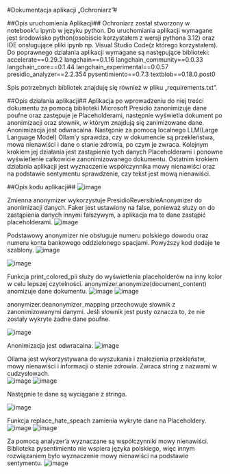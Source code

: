 #Dokumentacja aplikacji „Ochroniarz”#

##Opis uruchomienia Aplikacji##
Ochroniarz został stworzony w notebook’u ipynb w języku python. Do uruchomiania aplikacji wymagane jest środowisko python(osobiście korzystałem z wersji pythona 3.12)  oraz IDE onsługujące pliki ipynb np. Visual Studio Code(z którego korzystałem). Do poprawnego działania aplikacji wymagane są następujące biblioteki:
accelerate==0.29.2
langchain==0.1.16
langchain_community==0.0.33
langchain_core==0.1.44
langchain_experimental==0.0.57
presidio_analyzer==2.2.354
pysentimiento==0.7.3
textblob==0.18.0.post0

Spis potrzebnych bibliotek znajduję się również w pliku „requirements.txt”.

##Opis działania aplikacji##
Aplikacja po wprowadzeniu do niej treści dokumentu za pomocą biblioteki Microsoft Presidio zanonimizuje dane poufne oraz zastępuje je Placeholderami, następnie wyświetla dokument po anonimizacji oraz słownik, w którym znajdują się zanimizowane dane. Anonimizacja jest odwracalna. Następnie za pomocą localnego LLM(Large Language Model) Ollam’y sprawdza, czy w dokumencie są przekleństwa, mowa nienawiści i dane o stanie zdrowia, po czym je zwraca. Kolejnym krokiem jej działania jest zastąpienie tych danych Placeholderami i ponowne wyświetlenie całkowicie zanonimizowanego dokumentu. Ostatnim krokiem działania aplikacji jest wyznaczenie współczynnika mowy nienawiści oraz na podstawie sentymentu sprawdzenie, czy tekst jest mową nienawiści.

##Opis kodu aplikacji##
 ![image](https://github.com/Mydlyk/Ochroniarz/assets/65900710/5fb700e1-f830-4b7e-8cca-1d10a940616d)

Zmienna anonymizer wykorzystuje PresidioReversibleAnonymizer do anonimizacji danych. Faker jest ustawiony na false, ponieważ służy on do zastąpienia danych innymi fałszywym, a aplikacja ma te dane zastąpić placeholderami. 
![image](https://github.com/Mydlyk/Ochroniarz/assets/65900710/cf355861-bbf6-4921-b1a4-b3e648d4ff8b)
 
Podstawowy anonymizer nie obsługuje numeru polskiego dowodu oraz numeru konta bankowego oddzielonego spacjami. Powyższy kod dodaje te szablony.
![image](https://github.com/Mydlyk/Ochroniarz/assets/65900710/6c4a4a93-cf86-463a-8818-009e950b0b55)
 
![image](https://github.com/Mydlyk/Ochroniarz/assets/65900710/12c561a8-6271-4af2-8873-b47233c48d97)
 
Funkcja print_colored_pii służy do wyświetlenia placeholderów na inny kolor w celu lepszej czytelności.
anonymizer.anonymize(document_content) anomizuje dane dokumentu.
![image](https://github.com/Mydlyk/Ochroniarz/assets/65900710/7d4490f7-1fcf-4c3a-bf4c-97762ea38044)
 ![image](https://github.com/Mydlyk/Ochroniarz/assets/65900710/77bc5b9d-478c-4995-9ec5-084f62766d6b)
 
  
anonymizer.deanonymizer_mapping przechowuje słownik z zanonimizowanymi danymi. Jeśli słownik jest pusty oznacza to, że nie zostały wykryte żadne dane poufne.

 ![image](https://github.com/Mydlyk/Ochroniarz/assets/65900710/4e354c88-f1c0-4c75-a17d-60468585eecd)

Anonimizacja jest odwracalna.
![image](https://github.com/Mydlyk/Ochroniarz/assets/65900710/55abc37d-6431-4404-bc8b-88637ebc78c7)

 
Ollama jest wykorzystywana do wyszukania i znalezienia przekleństw, mowy nienawiści i informacji o stanie zdrowia. Zwraca string z nazwami w cudzysłowach.  
 ![image](https://github.com/Mydlyk/Ochroniarz/assets/65900710/bcdc4f7f-8544-42c4-a143-bdd631b4ecbf)
 ![image](https://github.com/Mydlyk/Ochroniarz/assets/65900710/b5d6192d-c7e2-478e-be23-a0b6768af25c)


Następnie te dane są wyciągane z stringa.
 
 ![image](https://github.com/Mydlyk/Ochroniarz/assets/65900710/81c148f1-3cb0-4c28-b15c-219165603a69)

Funkcja replace_hate_speach zamienia wykryte dane na Placeholdery.
 ![image](https://github.com/Mydlyk/Ochroniarz/assets/65900710/bbc80f9f-8b06-4213-b824-1a3f191fcbd3)
![image](https://github.com/Mydlyk/Ochroniarz/assets/65900710/34c01b2b-d80d-4c27-bb46-a0ddc164b56a)

 
Za pomocą analyzer’a wyznaczane są współczynniki mowy nienawiści. Biblioteka pysentimiento nie wspiera języka polskiego, więc innym rozwiązaniem było wyznaczenie mowy nienawiści na podstawie sentymentu.
![image](https://github.com/Mydlyk/Ochroniarz/assets/65900710/2baeabbb-eb5b-4d99-a3e9-9bd99fef4b3c)
 

